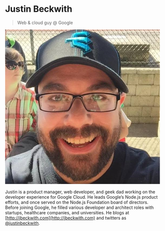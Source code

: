# Justin Beckwith
> Web & cloud guy @ Google

![me](head.jpg)

Justin is a product manager, web developer, and geek dad working on the developer experience for Google Cloud. He leads Google’s Node.js product efforts, and once served on the Node.js Foundation board of directors. Before joining Google, he filled various developer and architect roles with startups, healthcare companies, and universities. He blogs at [http://jbeckwith.com](http://jbeckwith.com) and twitters as [@justinbeckwith](https://twitter.com/JustinBeckwith).


